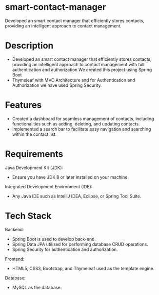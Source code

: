 # smart-contact-manager
Developed an smart contact manager that efficiently stores contacts, providing an intelligent approach to contact management.
# Description
- Developed an smart contact manager that efficiently stores contacts, providing an intelligent approach to contact management with full authentication and authorization.We created this project using Spring Boot
- Thymeleaf with MVC Architecture and for Authentication and Authorization we have used Spring Security.
# Features
- Created a dashboard for seamless management of contacts, including functionalities such as adding, deleting, and updating contacts.
- Implemented a search bar to facilitate easy navigation and searching within the contact list.
# Requirements 
Java Development Kit (JDK):
- Ensure you have JDK 8 or later installed on your machine.
  
Integrated Development Environment (IDE):
- Any Java IDE such as IntelliJ IDEA, Eclipse, or Spring Tool Suite.

# Tech Stack
Backend:
- Spring Boot is used to develop back-end.
- Spring Data JPA utilized for performing database CRUD operations.
- Spring Security for authentication and authorization.
  
Frontend:
- HTML5, CSS3, Bootstrap, and Thymeleaf used as the template engine.
  
Database:
- MySQL as the database.


